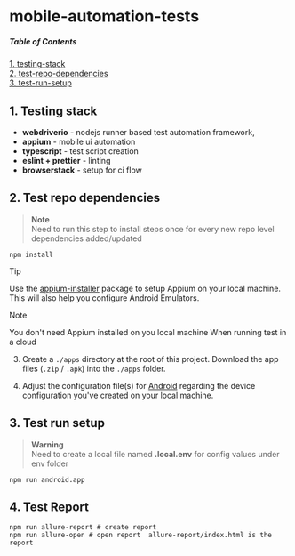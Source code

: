 # mobile-automation-tests

##### Table of Contents  
[1. testing-stack](#testing-stack)  
[2. test-repo-dependencies](#repo-deps)  
[3. test-run-setup](#test-run)  

<a name="testing-stack"></a>  

## 1. Testing stack

- **webdriverio** - nodejs runner based test automation framework,    
- **appium** - mobile ui automation       
- **typescript** - test script creation  
- **eslint + prettier** - linting 
- **browserstack** - setup for ci flow


<a name="repo-deps"></a>

## 2. Test repo dependencies  
> **Note**   
> Need to run this step to install steps once for every new repo level dependencies added/updated   
```shell
npm install
```
> [!TIP]
> Use the [appium-installer](https://github.com/AppiumTestDistribution/appium-installer) package to setup Appium on your local machine. This will also help you configure Android Emulators.

> [!NOTE]
> You don't need Appium installed on you local machine When running test in a cloud

3. Create a `./apps` directory at the root of this project. Download the app files (`.zip` / `.apk`) into the `./apps` folder.

4. Adjust the configuration file(s) for [Android](./config/wdio.android.app.conf.ts) regarding the device configuration you've created on your local machine.

<a name="test-run"></a>   

## 3. Test run setup   
> **Warning**  
> Need to create a local file named **.local.env**  for config values under env folder
```shell
npm run android.app
```

## 4. Test Report 
```shell
npm run allure-report # create report
npm run allure-open # open report  allure-report/index.html is the report
```
 
